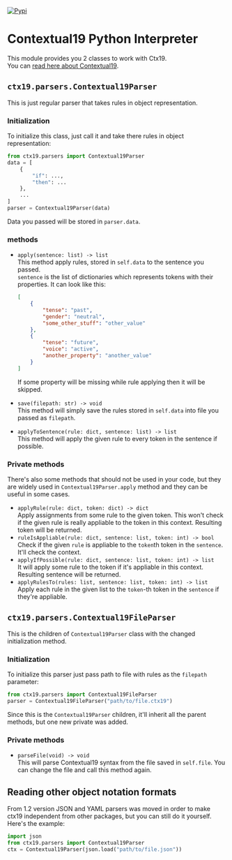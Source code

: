 [![Pypi](https://img.shields.io/pypi/v/ctx19.svg)](https://pypi.python.org/pypi/ctx19)

# Contextual19 Python Interpreter

This module provides you 2 classes to work with Ctx19.  
You can [read here about Contextual19](https://github.com/syntpump/contextual19/).

## `ctx19.parsers.Contextual19Parser`

This is just regular parser that takes rules in object representation.

### Initialization

To initialize this class, just call it and take there rules in object representation:

```python
from ctx19.parsers import Contextual19Parser
data = [
	{
		"if": ...,
		"then": ...
	},
	...
]
parser = Contextual19Parser(data)
```

Data you passed will be stored in `parser.data`.

### methods

* `apply(sentence: list) -> list`  
	This method apply rules, stored in `self.data` to the sentence you passed.  
	`sentence` is the list of dictionaries which represents tokens with their properties. It can look like this:
	```json
	[
		{
			"tense": "past",
			"gender": "neutral",
			"some_other_stuff": "other_value"
		},
		{
			"tense": "future",
			"voice": "active",
			"another_property": "another_value"
		}
	]
	```
	If some property will be missing while rule applying then it will be skipped.
* `save(filepath: str) -> void`  
	This method will simply save the rules stored in `self.data` into file you passed as `filepath`.

* `applyToSentence(rule: dict, sentence: list) -> list`  
	This method will apply the given rule to every token in the sentence if possible.

### Private methods

There's also some methods that should not be used in your code, but they are widely used in `Contextual19Parser.apply` method and they can be useful in some cases.

* `applyRule(rule: dict, token: dict) -> dict`  
	Apply assignments from some rule to the given token. This won't check if the given rule is really appliable to the token in this context. Resulting token will be returned.
* `ruleIsAppliable(rule: dict, sentence: list, token: int) -> bool`  
	Check if the given `rule` is appliable to the `token`th token in the `sentence`. It'll check the context.
* `applyIfPossible(rule: dict, sentence: list, token: int) -> list`  
	It will apply some rule to the token if it's appliable in this context. Resulting sentence will be returned.
* `applyRulesTo(rules: list, sentence: list, token: int) -> list`  
	Apply each rule in the given list to the `token`-th token in the `sentence` if they're appliable.

## `ctx19.parsers.Contextual19FileParser`

This is the children of `Contextual19Parser` class with the changed initialization method.

### Initialization

To initialize this parser just pass path to file with rules as the `filepath` parameter:

```python
from ctx19.parsers import Contextual19FileParser
parser = Contextual19FileParser("path/to/file.ctx19")
```

Since this is the `Contextual19Parser` children, it'll inherit all the parent methods, but one new private was added.

### Private methods

* `parseFile(void) -> void`  
	This will parse Contextual19 syntax from the file saved in `self.file`. You can change the file and call this method again.

## Reading other object notation formats

From 1.2 version JSON and YAML parsers was moved in order to make ctx19 independent from other packages, but you can still do it yourself. Here's the example:
```python
import json
from ctx19.parsers import Contextual19Parser
ctx = Contextual19Parser(json.load("path/to/file.json"))
```
